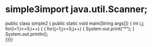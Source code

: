 # simple3import java.util.Scanner;
public class simple2
{
    public static void main(String args[])
{
    int i,j;
    for(i=1;i<=5;i++)
    {
        {
            for(j=1;j<=5;j++)
        {
        System.out.print("*");
            }
            System.out.println();   
}}}}
